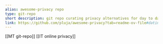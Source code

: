 ```yaml
---
alias: awesome-privacy repo
type: git-repo
short description: git repo curating privacy alternatives for day to day application
link: https://github.com/pluja/awesome-privacy?tab=readme-ov-file#dating-apps
---
```


 
[[MT git-repo]]
[[IT online privacy]]

